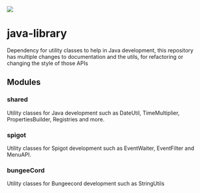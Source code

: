 [![](https://jitpack.io/v/celesteoficial/java-library.svg)](https://jitpack.io/#celesteoficial/java-library)

# java-library
Dependency for utility classes to help in Java development, this repository has multiple changes to documentation and the utils, for refactoring or changing the style of those APIs

## Modules

### shared
Utility classes for Java development such as DateUtil, TimeMultiplier, PropertiesBuilder, Registries and more.

### spigot
Utility classes for Spigot development such as EventWaiter, EventFilter and MenuAPI.

### bungeeCord
Utility classes for Bungeecord development such as StringUtils

